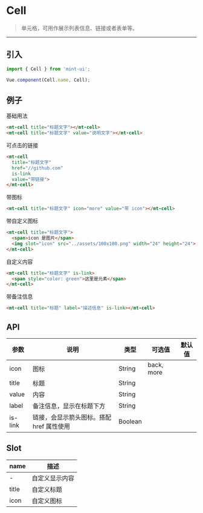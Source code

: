 # Cell

> 单元格，可用作展示列表信息、链接或者表单等。

----------


## 引入

```javascript
import { Cell } from 'mint-ui';

Vue.component(Cell.name, Cell);
```

## 例子

基础用法
```html
<mt-cell title="标题文字"></mt-cell>
<mt-cell title="标题文字" value="说明文字"></mt-cell>
```

可点击的链接

```html
<mt-cell
  title="标题文字"
  href="//github.com"
  is-link
  value="带链接">
</mt-cell>
```

带图标

```html
<mt-cell title="标题文字" icon="more" value="带 icon"></mt-cell>
```


带自定义图标

```html
<mt-cell title="标题文字">
  <span>icon 是图片</span>
  <img slot="icon" src="../assets/100x100.png" width="24" height="24">
</mt-cell>
```

自定义内容
```html
<mt-cell title="标题文字" is-link>
  <span style="color: green">这里是元素</span>
</mt-cell>
```

带备注信息
```html
<mt-cell title="标题" label="描述信息" is-link></mt-cell>
```


## API
| 参数 | 说明 | 类型 | 可选值 | 默认值 |
|------|-------|---------|-------|--------|
|   icon  |  图标   | String    |  back, more   |     |
| title | 标题 | String | | |
| value | 内容 | String | | |
| label | 备注信息，显示在标题下方 | String | | |
| is-link | 链接，会显示箭头图标。搭配 href 属性使用 | Boolean | | |

## Slot
| name | 描述 |
|------|--------|
| - | 自定义显示内容 |
| title | 自定义标题 |
| icon | 自定义图标 |
